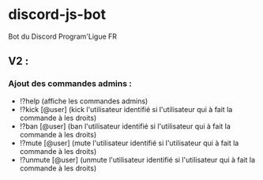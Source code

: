 # discord-js-bot
Bot du Discord Program'Ligue FR

## V2 : 
### Ajout des commandes admins : 
* !?help (affiche les commandes admins)
* !?kick [@user] (kick l'utilisateur identifié si l'utilisateur qui à fait la commande à les droits)
* !?ban [@user] (ban l'utilisateur identifié si l'utilisateur qui à fait la commande à les droits)
* !?mute [@user] (mute l'utilisateur identifié si l'utilisateur qui à fait la commande à les droits)
* !?unmute [@user] (unmute l'utilisateur identifié si l'utilisateur qui à fait la commande à les droits)

